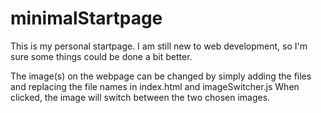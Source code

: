 # minimalStartpage
This is my personal startpage. I am still new to web development, so I'm sure some things could be done a bit better. 

The image(s) on the webpage can be changed by simply adding the files and replacing the file names in index.html and imageSwitcher.js
When clicked, the image will switch between the two chosen images. 
